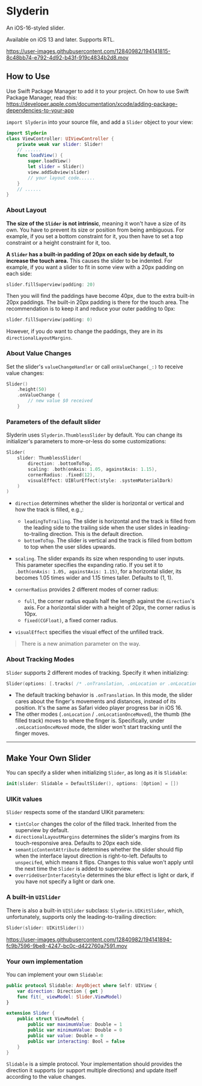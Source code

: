 # Slyderin

An iOS-16-styled slider.

Available on iOS 13 and later. Supports RTL.

https://user-images.githubusercontent.com/12840982/194141815-8c48bb74-e792-4d92-b43f-919c4834b2d8.mov

## How to Use

Use Swift Package Manager to add it to your project. On how to use Swift Package Manager, read this: https://developer.apple.com/documentation/xcode/adding-package-dependencies-to-your-app

`import Slyderin` into your source file, and add a `Slider` object to your view:

```Swift
import Slyderin
class ViewController: UIViewController {   
    private weak var slider: Slider!
	// ......
    func loadView() {
        super.loadView()
        let slider = Slider()
        view.addSubview(slider)
        // your layout code......
    }
	// ......
}
```

### About Layout

**The size of the `Slider` is not intrinsic**, meaning it won't have a size of its own. You have to prevent its size or position from being ambiguous. For example, if you set a bottom constraint for it, you then have to set a top constraint or a height constraint for it, too. 



**A `Slider` has a built-in padding of 20px on each side by default, to increase the touch area.** This causes the slider to be indented. For example, if you want a slider to fit in some view with a 20px padding on each side:

```swift
slider.fillSuperview(padding: 20)
```

Then you will find the paddings have become 40px, due to the extra built-in 20px paddings. The built-in 20px padding is there for the touch area. The recommendation is to keep it and reduce your outer padding to 0px:

```swift
slider.fillSuperview(padding: 0)
```

However, if you do want to change the paddings, they are in its `directionalLayoutMargins`.



### About Value Changes

Set the slider's `valueChangeHandler` or call `onValueChange(_:)` to receive value changes:

```Swift
Slider()
    .height(50)
    .onValueChange {
		// new value $0 received
    }
```





### Parameters of the default slider

Slyderin uses `Slyderin.ThumblessSlider` by default. You can change its initializer's parameters to more-or-less do some customizations:

```Swift
Slider(
    slider: ThumblessSlider(
        direction: .bottomToTop,
        scaling: .both(onAxis: 1.05, againstAxis: 1.15),
        cornerRadius: .fixed(12),
        visualEffect: UIBlurEffect(style: .systemMaterialDark)
    )
)
```

- `direction` determines whether the slider is horizontal or vertical and how the track is filled, e.g.,: 

    - `leadingToTrailing`. The slider is horizontal and the track is filled from the leading side to the trailing side when the user slides in leading-to-trailing direction. This is the default direction.
    - `bottomToTop`. The slider is vertical and the track is filled from bottom to top when the user slides upwards.

- `scaling`. The slider expands its size when responding to user inputs. This parameter specifies the expanding ratio. If you set it to `.both(onAxis: 1.05, againstAxis: 1.15)`, for a horizontal slider, its becomes 1.05 times wider and 1.15 times taller. Defaults to (1, 1).

- `cornerRadius` provides 2 different modes of corner radius:

    - `full`, the corner radius equals half the length against the `direction`'s axis. For a horizontal slider with a height of 20px, the corner radius is 10px.
    - `fixed(CGFloat)`, a fixed corner radius.

- `visualEffect` specifies the visual effect of the unfilled track.

> There is a new animation parameter on the way.



### About Tracking Modes

`Slider` supports 2 different modes of tracking. Specify it when initializing: 

```Swift
Slider(options: [.tracks( /* .onTranslation, .onLocation or .onLocationOnceMoved */ )])
```

- The default tracking behavior is `.onTranslation`. In this mode, the slider cares about the finger's movements and distances, instead of its position. It's the same as Safari video player progress bar in iOS 16.
- The other modes (`.onLocation` / `.onLocationOnceMoved`), the thumb (the filled track) moves to where the finger is. Specifically, under `.onLocationOnceMoved` mode, the slider won't start tracking until the finger moves.


---

## Make Your Own Slider

You can specify a slider when initializing `Slider`, as long as it is `Slidable`:

```Swift
init(slider: Slidable = DefaultSlider(), options: [Option] = [])
```



### UIKit values

`Slider` respects some of the standard UIKit parameters:

- `tintColor` changes the color of the filled track. Inherited from the superview by default.
- `directionalLayoutMargins` determines the slider's margins from its touch-responsive area. Defaults to 20px each side.
- `semanticContentAttribute` determines whether the slider should flip when the interface layout direction is right-to-left. Defaults to `unspecifed`, which means it flips. Changes to this value won't apply until the next time the `Slider` is added to superview.
- `overrideUserInterfaceStyle` determines the blur effect is light or dark, if you have not specify a light or dark one.



### A built-in `UISlider`

There is also a built-in `UISlider` subclass: `Slyderin.UIKitSlider`, which, unfortunately, supports only the leading-to-trailing direction:

```Swift
Slider(slider: UIKitSlider())
```

https://user-images.githubusercontent.com/12840982/194141894-fc9b7596-9be8-4247-bc0c-d422760a7591.mov

### Your own implementation

You can implement your own `Slidable`:

```Swift
public protocol Slidable: AnyObject where Self: UIView {
    var direction: Direction { get }
    func fit(_ viewModel: Slider.ViewModel)
}

extension Slider {
    public struct ViewModel {
        public var maximumValue: Double = 1
        public var minimumValue: Double = 0
        public var value: Double = 0
        public var interacting: Bool = false
    }
}
```

`Slidable` is a simple protocol. Your implementation should provides the direction it supports (or support multiple directions) and update itself according  to the value changes.


